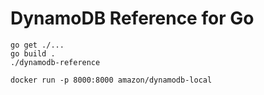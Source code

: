 # DynamoDB Reference for Go

```shell
go get ./...
go build .
./dynamodb-reference
```

```shell
docker run -p 8000:8000 amazon/dynamodb-local
```